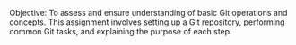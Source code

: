 Objective: To assess and ensure understanding of basic Git operations and concepts. This assignment involves setting up a Git repository, performing common Git tasks, and explaining the purpose of each step.
